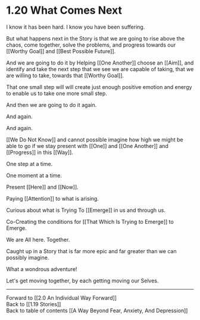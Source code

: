 # 1.20 What Comes Next

I know it has been hard. I know you have been suffering. 

But what happens next in the Story is that we are going to rise above the chaos, come together, solve the problems, and progress towards our [[Worthy Goal]] and [[Best Possible Future]]. 

And we are going to do it by Helping [[One Another]] choose an [[Aim]], and identify and take the next step that we see we are capable of taking, that we are willing to take, towards that [[Worthy Goal]].  

That one small step will will create just enough positive emotion and energy to enable us to take one more small step. 

And then we are going to do it again. 

And again. 

And again. 

[[We Do Not Know]] and cannot possible imagine how high we might be able to go if we stay present with [[One]] and [[One Another]] and [[Progress]] in this [[Way]]. 

One step at a time. 

One moment at a time. 

Present [[Here]] and [[Now]]. 

Paying [[Attention]] to what is arising. 

Curious about what is Trying To [[Emerge]] in us and through us. 

Co-Creating the conditions for [[That Which Is Trying to Emerge]] to Emerge. 

We are All here. Together. 

Caught up in a Story that is far more epic and far greater than we can possibly imagine. 

What a wondrous adventure! 

Let's get moving together, by each getting moving our Selves. 

___

Forward to [[2.0 An Individual Way Forward]]      
Back to [[1.19 Stories]]      
Back to table of contents [[A Way Beyond Fear, Anxiety, And Depression]]    